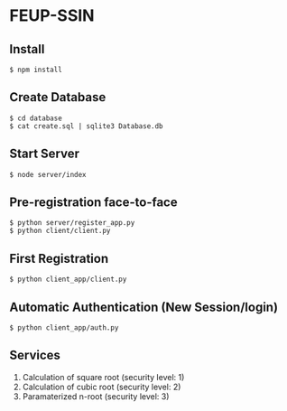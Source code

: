 # FEUP-SSIN

## Install
    $ npm install

## Create Database
    $ cd database
    $ cat create.sql | sqlite3 Database.db

## Start Server
    $ node server/index

## Pre-registration face-to-face
    $ python server/register_app.py
    $ python client/client.py

## First Registration
    $ python client_app/client.py

## Automatic Authentication (New Session/login)
    $ python client_app/auth.py

## Services
1. Calculation of square root (security level: 1)
2. Calculation of cubic  root (security level: 2)
3. Paramaterized n-root (security level: 3)